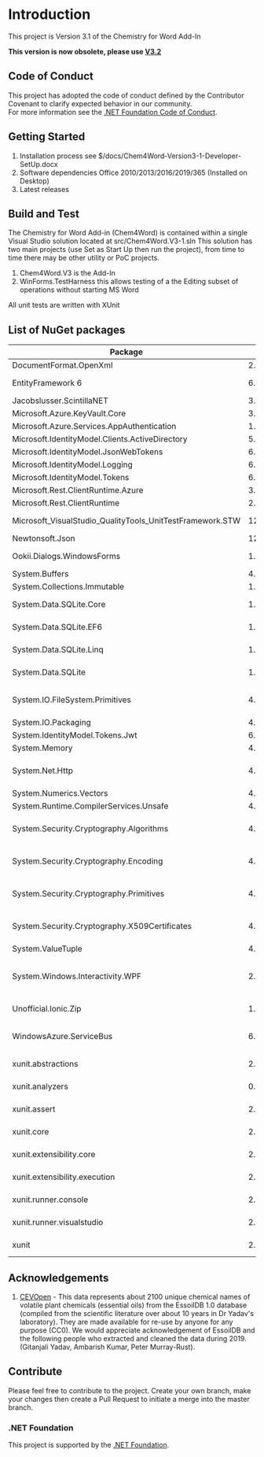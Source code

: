 # Introduction 
This project is Version 3.1 of the Chemistry for Word Add-In

**This version is now obsolete, please use [V3.2](https://github.com/Chem4Word/Version3-2)**

## Code of Conduct
This project has adopted the code of conduct defined by the Contributor Covenant to clarify expected behavior in our community.<br>
For more information see the [.NET Foundation Code of Conduct](https://dotnetfoundation.org/code-of-conduct). 

## Getting Started
1.	Installation process see $/docs/Chem4Word-Version3-1-Developer-SetUp.docx
2.	Software dependencies Office 2010/2013/2016/2019/365 (Installed on Desktop)
3.	Latest releases

## Build and Test
The Chemistry for Word Add-in (Chem4Word) is contained within a single Visual Studio solution located at src/Chem4Word.V3-1.sln
This solution has two main projects (use Set as Start Up then run the project), from time to time there may be other utility or PoC projects.
1. Chem4Word.V3 is the Add-In
2. WinForms.TestHarness this allows testing of a the Editing subset of operations without starting MS Word

All unit tests are written with XUnit

## List of NuGet packages
| Package | Version | Licence |
|--|--|--|
|DocumentFormat.OpenXml|2.11.3|MIT|
|EntityFramework 6|6.4.4|Apache-2.0|
|Jacobslusser.ScintillaNET|3.6.3|MIT|
|Microsoft.Azure.KeyVault.Core|3.0.5|MIT|
|Microsoft.Azure.Services.AppAuthentication|1.5.0|MIT|
|Microsoft.IdentityModel.Clients.ActiveDirectory|5.2.8|MIT|
|Microsoft.IdentityModel.JsonWebTokens|6.7.1|MIT|
|Microsoft.IdentityModel.Logging|6.7.1|MIT|
|Microsoft.IdentityModel.Tokens|6.7.1|MIT|
|Microsoft.Rest.ClientRuntime.Azure|3.3.19|MIT|
|Microsoft.Rest.ClientRuntime|2.3.21|MIT|
|Microsoft_VisualStudio_QualityTools_UnitTestFramework.STW|12.0.21005.1|Microsoft ?|
|Newtonsoft.Json|12.0.3|MIT|
|Ookii.Dialogs.WindowsForms|1.0.0|Public Domain|
|System.Buffers|4.5.1|MIT|
|System.Collections.Immutable|1.7.1|MIT|
|System.Data.SQLite.Core|1.0.113.1|Public Domain|
|System.Data.SQLite.EF6|1.0.113.1|Public Domain|
|System.Data.SQLite.Linq|1.0.113.1|Public Domain|
|System.Data.SQLite|1.0.113.1|Public Domain|
|System.IO.FileSystem.Primitives|4.3.0|MS-.NET-Library License|
|System.IO.Packaging|4.7.0|MIT|
|System.IdentityModel.Tokens.Jwt|6.7.1|MIT|
|System.Memory|4.5.3|MIT|
|System.Net.Http|4.3.4|MS-.NET-Library License|
|System.Numerics.Vectors|4.5.0|MIT|
|System.Runtime.CompilerServices.Unsafe|4.7.0|MIT|
|System.Security.Cryptography.Algorithms|4.3.1|MS-.NET-Library License|
|System.Security.Cryptography.Encoding|4.3.0|MS-.NET-Library License|
|System.Security.Cryptography.Primitives|4.3.0|MS-.NET-Library License|
|System.Security.Cryptography.X509Certificates|4.3.2|MS-.NET-Library License|
|System.ValueTuple|4.5.0|MIT|
|System.Windows.Interactivity.WPF|2.0.20525|Inherits from MS Expression Blend 4 ??|
|Unofficial.Ionic.Zip|1.9.1.8|Unknown ?|
|WindowsAzure.ServiceBus|6.0.2|MS-.NET-Library License|
|xunit.abstractions|2.0.3|Apache-2.0|
|xunit.analyzers|0.10.0|Apache-2.0|
|xunit.assert|2.4.1|Apache-2.0|
|xunit.core|2.4.1|Apache-2.0|
|xunit.extensibility.core|2.4.1|Apache-2.0|
|xunit.extensibility.execution|2.4.1|Apache-2.0|
|xunit.runner.console|2.4.1|Apache-2.0|
|xunit.runner.visualstudio|2.4.2|Apache-2.0|
|xunit|2.4.1|Apache-2.0|

## Acknowledgements
1. [CEVOpen](https://github.com/petermr/CEVOpen) - This data represents about 2100 unique chemical names of volatile plant chemicals (essential oils) from the EssoilDB 1.0 database (compiled from the scientific literature over about 10 years in Dr Yadav's laboratory). They are made available for re-use by anyone for any purpose (CC0). We would appreciate acknowledgement of EssoilDB and the following people who extracted and cleaned the data during 2019. (Gitanjali Yadav, Ambarish Kumar, Peter Murray-Rust).

## Contribute
Please feel free to contribute to the project.
Create your own branch, make your changes then create a Pull Request to initiate a merge into the master branch.

### .NET Foundation
This project is supported by the [.NET Foundation](https://dotnetfoundation.org).
